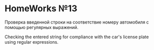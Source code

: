 # HomeWorks №13
Проверка введенной строки на соответствие номеру автомобиля с помощью регулярных выражений.

Checking the entered string for compliance with the car's license plate using regular expressions.


